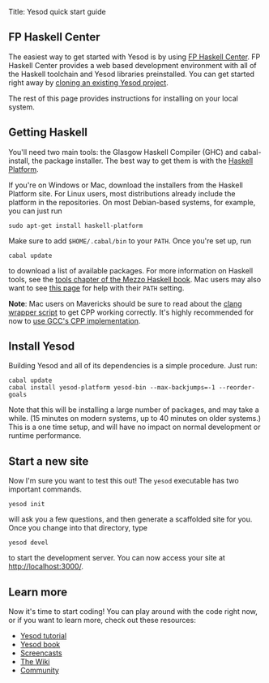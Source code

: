 Title: Yesod quick start guide

## FP Haskell Center

The easiest way to get started with Yesod is by using [FP Haskell
Center](https://www.fpcomplete.com/business/haskell-center/overview/). FP
Haskell Center provides a web based development environment with all of the
Haskell toolchain and Yesod libraries preinstalled. You can get started right
away by [cloning an existing Yesod
project](https://www.fpcomplete.com/school/project-templates/file-server).

The rest of this page provides instructions for installing on your local
system.

## Getting Haskell

You'll need two main tools: the Glasgow Haskell Compiler (GHC) and
cabal-install, the package installer. The best way to get them is with the
[Haskell Platform](http://hackage.haskell.org/platform/).

If you're on Windows or Mac, download the installers from the Haskell Platform
site. For Linux users, most distributions already include the platform in the
repositories. On most Debian-based systems, for example, you can just run

    sudo apt-get install haskell-platform
    
Make sure to add `$HOME/.cabal/bin` to your `PATH`. Once you're set up, run

    cabal update
    
to download a list of available packages. For more information on Haskell
tools, see the
[tools chapter of the Mezzo Haskell book](https://github.com/mezzohaskell/mezzohaskell/blob/master/chapters/tools.md).
Mac users may also want to see
[this page](http://www.haskell.org/haskellwiki/Mac_OS_X_Common_Installation_Paths)
for help with their `PATH` setting.

__Note__: Mac users on Mavericks should be sure to read about the [clang wrapper script](http://www.haskell.org/platform/mac.html) to get CPP working correctly. It's highly recommended for now to [use GCC's CPP implementation](https://gist.github.com/cartazio/7131371).

## Install Yesod

Building Yesod and all of its dependencies is a simple procedure. Just run:

    cabal update
    cabal install yesod-platform yesod-bin --max-backjumps=-1 --reorder-goals

Note that this will be installing a large number of packages, and may take a
while. (15 minutes on modern systems, up to 40 minutes on older systems.) This
is a one time setup, and will have no impact on normal development or
runtime performance.

## Start a new site

Now I'm sure you want to test this out! The `yesod` executable has two important commands.

    yesod init
    
will ask
you a few questions, and then generate a scaffolded site for you. Once you
change into that directory, type

    yesod devel
    
to start the development server.
You can now access your site at
[http://localhost:3000/](http://localhost:3000/).

## Learn more

Now it's time to start coding! You can play around with the code right now, or
if you want to learn more, check out these resources:

* [Yesod tutorial](http://yannesposito.com/Scratch/en/blog/Yesod-tutorial-for-newbies/)
* [Yesod book](/book)
* [Screencasts](/page/screencasts)
* [The Wiki](/wiki)
* [Community](/page/community)
